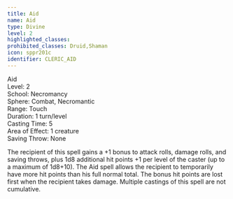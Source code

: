 ```yaml
---
title: Aid
name: Aid
type: Divine
level: 2
highlighted_classes: 
prohibited_classes: Druid,Shaman
icon: sppr201c
identifier: CLERIC_AID
---
```

Aid  
Level: 2  
School: Necromancy  
Sphere: Combat, Necromantic  
Range: Touch  
Duration: 1 turn/level  
Casting Time: 5  
Area of Effect: 1 creature  
Saving Throw: None  
  
The recipient of this spell gains a +1 bonus to attack rolls, damage rolls, and saving throws, plus 1d8 additional hit points +1 per level of the caster (up to a maximum of 1d8+10). The Aid spell allows the recipient to temporarily have more hit points than his full normal total. The bonus hit points are lost first when the recipient takes damage. Multiple castings of this spell are not cumulative.  
